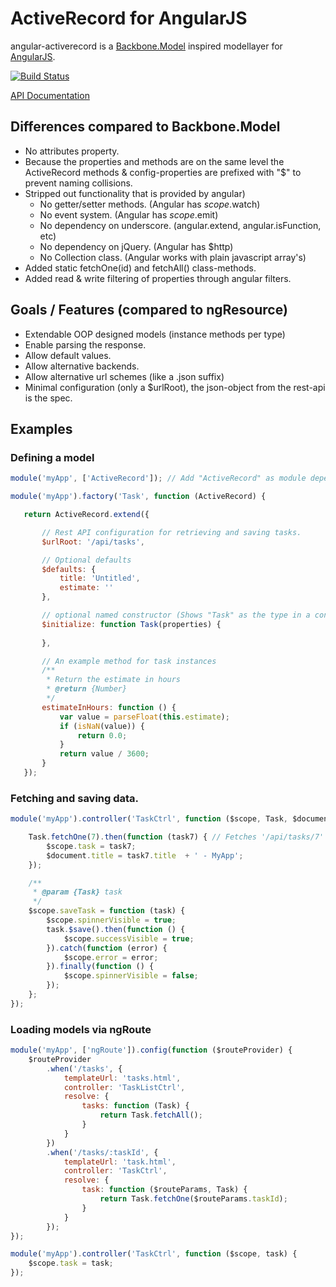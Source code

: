 # ActiveRecord for AngularJS

angular-activerecord is a [Backbone.Model](http://backbonejs.org/#Model) inspired modellayer for [AngularJS](http://angularjs.org/).

[![Build Status](https://travis-ci.org/bfanger/angular-activerecord.png)](https://travis-ci.org/bfanger/angular-activerecord)

[API Documentation](http://bfanger.github.io/angular-activerecord/api/#!/api/ActiveRecord)

## Differences compared to Backbone.Model

* No attributes property.
* Because the properties and methods are on the same level the ActiveRecord methods & config-properties are prefixed with "$" to prevent naming collisions.
* Stripped out functionality that is provided by angular)
  * No getter/setter methods. (Angular has $scope.$watch)
  * No event system. (Angular has $scope.$emit)
  * No dependency on underscore. (angular.extend, angular.isFunction, etc)
  * No dependency on jQuery. (Angular has $http)
  * No Collection class. (Angular works with plain javascript array's)
* Added static fetchOne(id) and fetchAll() class-methods.
* Added read & write filtering of properties through angular filters.

## Goals / Features (compared to ngResource)

 * Extendable OOP designed models (instance methods per type)
 * Enable parsing the response.
 * Allow default values.
 * Allow alternative backends.
 * Allow alternative url schemes (like a .json suffix)
 * Minimal configuration (only a $urlRoot), the json-object from the rest-api is the spec.

## Examples

### Defining a model
 ```js
 module('myApp', ['ActiveRecord']); // Add "ActiveRecord" as module dependency.

 module('myApp').factory('Task', function (ActiveRecord) {

	return ActiveRecord.extend({

		// Rest API configuration for retrieving and saving tasks.
		$urlRoot: '/api/tasks',

		// Optional defaults
		$defaults: {
			title: 'Untitled',
			estimate: ''
		},

		// optional named constructor (Shows "Task" as the type in a console.log)
		$initialize: function Task(properties) {
			
		},

		// An example method for task instances
		/**
		 * Return the estimate in hours
		 * @return {Number}
		 */
		estimateInHours: function () {
			var value = parseFloat(this.estimate);
			if (isNaN(value)) {
				return 0.0;
			}
			return value / 3600;
		}
	});
 ```

### Fetching and saving data.
```js
module('myApp').controller('TaskCtrl', function ($scope, Task, $document) {

	Task.fetchOne(7).then(function (task7) { // Fetches '/api/tasks/7'
		$scope.task = task7;
		$document.title = task7.title  + ' - MyApp';
	});

	/**
	 * @param {Task} task
	 */
	$scope.saveTask = function (task) {
		$scope.spinnerVisible = true;
		task.$save().then(function () {
			$scope.successVisible = true;
		}).catch(function (error) {
			$scope.error = error;
		}).finally(function () {
			$scope.spinnerVisible = false;
		});
	};
});
```

### Loading models via ngRoute

```js
module('myApp', ['ngRoute']).config(function ($routeProvider) {
	$routeProvider
		.when('/tasks', {
			templateUrl: 'tasks.html',
			controller: 'TaskListCtrl',
			resolve: {
				tasks: function (Task) {
					return Task.fetchAll();
				}
			}
		})
		.when('/tasks/:taskId', {
			templateUrl: 'task.html',
			controller: 'TaskCtrl',
			resolve: {
				task: function ($routeParams, Task) {
					return Task.fetchOne($routeParams.taskId);
				}
			}
		});
});

module('myApp').controller('TaskCtrl', function ($scope, task) {
	$scope.task = task;
});
```
